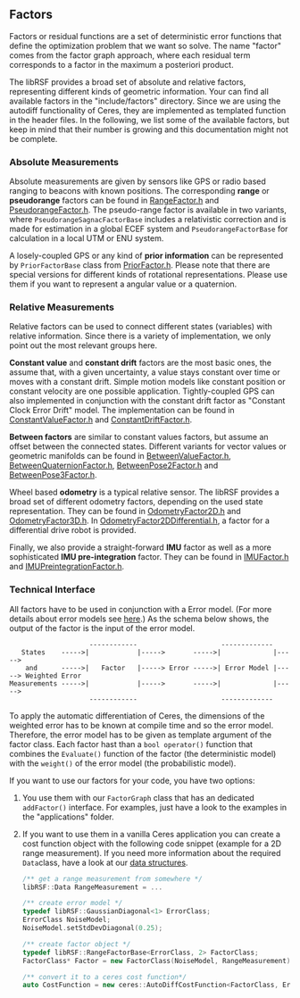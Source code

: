 ## Factors
Factors or residual functions are a set of deterministic error functions that define the optimization problem that we want so solve. The name "factor" comes from the factor graph approach, where each residual term corresponds to a factor in the maximum a posteriori product.

The libRSF provides a broad set of absolute and relative factors, representing different kinds of geometric information. Your can find all available factors in the "include/factors" directory. Since we are using the autodiff functionality of Ceres, they are implemented as templated function in the header files.
In the following, we list some of the available factors, but keep in mind that their number is growing and this documentation might not be complete.

### Absolute Measurements

Absolute measurements are given by sensors like GPS or radio based ranging to beacons with known positions. The corresponding **range** or **pseudorange** factors can be found in [RangeFactor.h](../include/factors/RangeFactor.h) and [PseudorangeFactor.h](../include/factors/PseudorangeFactor.h).
The pseudo-range factor is available in two variants, where `PseudorangeSagnacFactorBase` includes a relativistic correction and is made for estimation in a global ECEF system and `PseudorangeFactorBase` for calculation in a local UTM or ENU system.

A losely-coupled GPS or any kind of **prior information** can be represented by `PriorFactorBase` class from [PriorFactor.h](../include/factors/PriorFactor.h). Please note that there are special versions for different kinds of rotational representations. Please use them if you want to represent a angular value or a quaternion.

### Relative Measurements

Relative factors can be used to connect different states (variables) with relative information. Since there is a variety of implementation, we only point out the most relevant groups here.

**Constant value** and **constant drift** factors are the most basic ones, the assume that, with a given uncertainty, a value stays constant over time or moves with a constant drift. Simple motion models like constant position or constant velocity are one possible application. Tightly-coupled GPS can also implemented in conjunction with the constant drift factor as "Constant Clock Error Drift" model.
The implementation can be found in [ConstantValueFactor.h](../include/factors/ConstantValueFactor.h) and [ConstantDriftFactor.h](../include/factors/ConstantDriftFactor.h).

**Between factors** are similar to constant values factors, but assume an offset between the connected states. Different variants for vector values or geometric manifolds can be found in [BetweenValueFactor.h](../include/factors/BetweenValueFactor.h), [BetweenQuaternionFactor.h](../include/factors/BetweenQuaternionFactor.h), [BetweenPose2Factor.h](../include/factors/BetweenPose2Factor.h) and [BetweenPose3Factor.h](../include/factors/BetweenPose3Factor.h). 

Wheel based **odometry** is a typical relative sensor. The libRSF provides a broad set of different odometry factors, depending on the used state representation. They can be found in [OdometryFactor2D.h](../include/factors/OdometryFactor2D.h) and [OdometryFactor3D.h](../include/factors/OdometryFactor3D.h). In [OdometryFactor2DDifferential.h](../include/factors/OdometryFactor2DDifferential.h), a factor for a differential drive robot is provided.

Finally, we also provide a straight-forward **IMU** factor as well as a more sophisticated **IMU pre-integration** factor. They can be found in [IMUFactor.h](../include/factors/IMUFactor.h) and [IMUPreintegrationFactor.h](../include/factors/IMUPreintegrationFactor.h).

### Technical Interface

All factors have to be used in conjunction with a Error model. (For more details about error models see [here](CUSTOM_ERROR_MODELS.md).)
As the schema below shows, the output of the factor is the input of the error model. 

```
                    ------------                     -------------
   States    ----->|            |----->       ----->|             |----->
    and      ----->|   Factor   |-----> Error ----->| Error Model |-----> Weighted Error
Measurements ----->|            |----->       ----->|             |----->
                    ------------                     ------------- 	
```

To apply the automatic differentiation of Ceres, the dimensions of the weighted error has to be known at compile time and so the error model. Therefore, the error model has to be given as template argument of the factor class.
Each factor hast than a `bool operator()` function that combines the `Evaluate()` function of the factor (the deterministic model) with the `weight()` of the error model (the probabilistic model).

If you want to use our factors for your code, you have two options:

1. You use them with our `FactorGraph` class that has an dedicated `addFactor()` interface.  For examples, just have a look to the examples in the "applications" folder.

2. If you want to use them in a vanilla Ceres application you can create a cost function object with the following code snippet (example for a 2D range measurement). If you need more information about the required `Data`class, have a look at our [data structures](CUSTOM_IN_OUT.md).

   ```c++
   /** get a range measurement from somewhere */
   libRSF::Data RangeMeasurement = ...
   
   /** create error model */
   typedef libRSF::GaussianDiagonal<1> ErrorClass;
   ErrorClass NoiseModel;
   NoiseModel.setStdDevDiagonal(0.25);
   
   /** create factor object */
   typedef libRSF::RangeFactorBase<ErrorClass, 2> FactorClass;
   FactorClass* Factor = new FactorClass(NoiseModel, RangeMeasurement);
   
   /** convert it to a ceres cost function*/
   auto CostFunction = new ceres::AutoDiffCostFunction<FactorClass, ErrorClass::OutputDim, 2> (Factor);
   ```

   